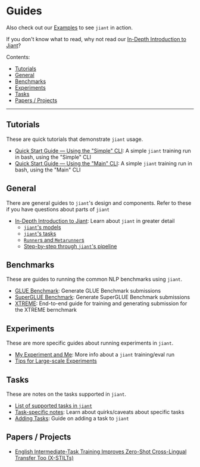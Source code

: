 # Guides

Also check out our [Examples](../examples) to see `jiant` in action.

If you don't know what to read, why not read our [In-Depth Introduction to Jiant](general/in_depth_into.md)?

Contents:

* [Tutorials](#tutorials)
* [General](#general)
* [Benchmarks](#benchmarks)
* [Experiments](#experiments)
* [Tasks](#tasks)
* [Papers / Projects](#papers--projects)

---

## Tutorials

These are quick tutorials that demonstrate `jiant` usage. 

* [Quick Start Guide — Using the "Simple" CLI](tutorials/quick_start_simple.md): A simple `jiant` training run in bash, using the "Simple" CLI
* [Quick Start Guide — Using the "Main" CLI](tutorials/quick_start_main.md): A simple `jiant` training run in bash, using the "Main" CLI

## General

There are general guides to `jiant`'s design and components. Refer to these if you have questions about parts of `jiant`

* [In-Depth Introduction to Jiant](general/in_depth_into.md): Learn about `jiant` in greater detail
    * [`jiant`'s models](general/in_depth_into.md#jiants-models)
    * [`jiant`'s tasks](general/in_depth_into.md#jiants-tasks)
    * [`Runner`s and `Metarunner`s](general/in_depth_into.md#runners-and-metarunners)
    * [Step-by-step through `jiant`'s pipeline](general/in_depth_into.md#step-by-step-through-jiants-pipeline)
    
## Benchmarks

These are guides to running the common NLP benchmarks using `jiant`. 

* [GLUE Benchmark](benchmarks/glue.md): Generate GLUE Benchmark submissions
* [SuperGLUE Benchmark](benchmarks/superglue.md): Generate SuperGLUE Benchmark submissions
* [XTREME](benchmarks/xtreme.md): End-to-end guide for training and generating submission for the XTREME bernchmark

## Experiments

These are more specific guides about running experiments in `jiant`.

* [My Experiment and Me](experiments/my_experiment_and_me.md): More info about a `jiant` training/eval run
* [Tips for Large-scale Experiments](experiments/large_scale_experiments.md)

## Tasks

These are notes on the tasks supported in `jiant`.

* [List of supported tasks in `jiant`](tasks/supported_tasks.md)
* [Task-specific notes](tasks/task_specific.md): Learn about quirks/caveats about specific tasks
* [Adding Tasks](tasks/adding_tasks.md): Guide on adding a task to `jiant` 

## Papers / Projects

* [English Intermediate-Task Training Improves Zero-Shot Cross-Lingual Transfer Too (X-STILTs)](projects/xstilts.md)